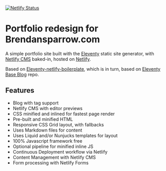 [![Netlify Status](https://api.netlify.com/api/v1/badges/bbf28a84-4bdb-407b-a2fa-32628d27fa3d/deploy-status)](https://app.netlify.com/sites/eleventy-netlify-boilerplate/deploys)

# Portfolio redesign for Brendansparrow.com

A simple portfolio site built with the [Eleventy](https://www.11ty.io/) static site generator, with [Netlify CMS](https://www.netlifycms.org/) baked-in, hosted on [Netlify](https://www.netlify.com).

Based on [Eleventy-netlify-boilerplate](https://templates.netlify.com/template/eleventy-netlify-boilerplate/), which is in turn, based on [Eleventy Base Blog](https://github.com/11ty/eleventy-base-blog) repo.

## Features

* Blog with tag support
* Netlify CMS with editor previews
* CSS minified and inlined for fastest page render
* Pre-built and minified HTML
* Responsive CSS Grid layout, with fallbacks
* Uses Markdown files for content
* Uses Liquid and/or Nunjucks templates for layout
* 100% Javascript framework free
* Optional pipeline for minified inline JS
* Continuous Deployment workflow via Netlify
* Content Management with Netlify CMS
* Form processing with Netlify Forms
